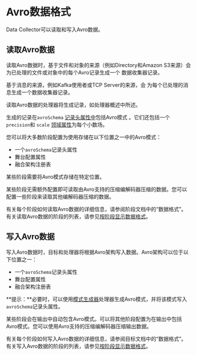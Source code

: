 # Avro数据格式

Data Collector可以读取和写入Avro数据。

## 读取Avro数据

读取Avro数据时，基于文件和对象的来源（例如Directory和Amazon S3来源）会 为已处理的文件或对象中的每个Avro记录生成一个 数据收集器记录。

基于消息的来源，例如Kafka使用者或TCP Server的来源，会 为每个已处理的消息生成一个数据收集器记录。

读取Avro数据的处理器将生成记录，如处理器概述中所述。

生成的记录在`avroSchema` [记录头属性中](https://streamsets.com/documentation/controlhub/latest/help/datacollector/UserGuide/Pipeline_Design/RecordHeaderAttributes.html#concept_wn2_jcz_dz)包括Avro模式 。它们还包括一个 `precision`和 `scale` [领域属性](https://streamsets.com/documentation/controlhub/latest/help/datacollector/UserGuide/Pipeline_Design/FieldAttributes.html#concept_xfm_wtp_1z)为每个小数场。

您可以将大多数阶段配置为使用存储在以下位置之一中的Avro模式：

- 一个`avroSchema`记录头属性
- 舞台配置属性
- 融合架构注册表

某些阶段需要将Avro模式存储在特定位置。

某些阶段无需额外配置即可读取由Avro支持的压缩编解码器压缩的数据。您可以配置一些阶段来读取其他编解码器压缩的数据。

有关每个阶段如何读取Avro数据的详细信息，请参阅阶段文档中的“数据格式”。有关读取Avro数据的阶段的列表，请参见[按阶段显示数据格式](https://streamsets.com/documentation/controlhub/latest/help/datacollector/UserGuide/Apx-DataFormats/DataFormat_Title.html#concept_jn1_nzb_kv)。

## 写入Avro数据

写入Avro数据时，目标和处理器将根据Avro架构写入数据。Avro架构可以位于以下位置之一：

- 一个`avroSchema`记录头属性
- 舞台配置属性
- 融合架构注册表

**提示：**必要时，可以使用[模式生成器](https://streamsets.com/documentation/controlhub/latest/help/datacollector/UserGuide/Processors/SchemaGenerator.html#concept_rfz_ks3_x1b)处理器生成Avro模式，并将该模式写入`avroSchema`记录头属性。

某些阶段会在输出中自动包含Avro模式。可以将其他阶段配置为在输出中包括Avro模式。您可以使用Avro支持的压缩编解码器压缩输出数据。

有关每个阶段如何写入Avro数据的详细信息，请参阅目标文档中的“数据格式”。有关写入Avro数据的阶段的列表，请参见[按阶段显示数据格式](https://streamsets.com/documentation/controlhub/latest/help/datacollector/UserGuide/Apx-DataFormats/DataFormat_Title.html#concept_jn1_nzb_kv)。